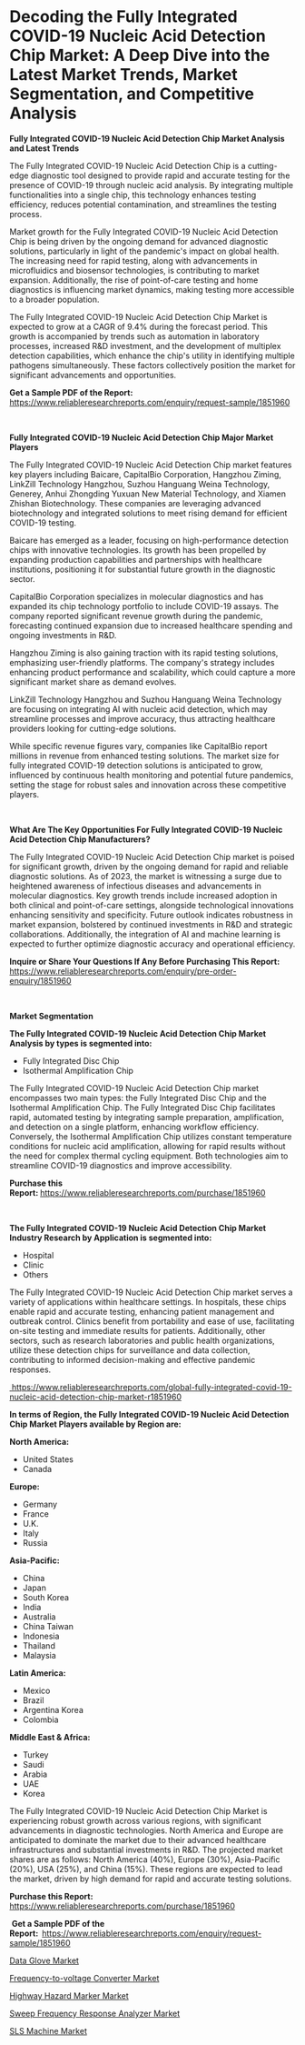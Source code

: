 <p><h1>Decoding the Fully Integrated COVID-19 Nucleic Acid Detection Chip Market: A Deep Dive into the Latest Market Trends, Market Segmentation, and Competitive Analysis</h1></p><p><strong>Fully Integrated COVID-19 Nucleic Acid Detection Chip Market Analysis and Latest Trends</strong></p>
<p><p>The Fully Integrated COVID-19 Nucleic Acid Detection Chip is a cutting-edge diagnostic tool designed to provide rapid and accurate testing for the presence of COVID-19 through nucleic acid analysis. By integrating multiple functionalities into a single chip, this technology enhances testing efficiency, reduces potential contamination, and streamlines the testing process.</p><p>Market growth for the Fully Integrated COVID-19 Nucleic Acid Detection Chip is being driven by the ongoing demand for advanced diagnostic solutions, particularly in light of the pandemic's impact on global health. The increasing need for rapid testing, along with advancements in microfluidics and biosensor technologies, is contributing to market expansion. Additionally, the rise of point-of-care testing and home diagnostics is influencing market dynamics, making testing more accessible to a broader population.</p><p>The Fully Integrated COVID-19 Nucleic Acid Detection Chip Market is expected to grow at a CAGR of 9.4% during the forecast period. This growth is accompanied by trends such as automation in laboratory processes, increased R&D investment, and the development of multiplex detection capabilities, which enhance the chip's utility in identifying multiple pathogens simultaneously. These factors collectively position the market for significant advancements and opportunities.</p></p>
<p><strong>Get a Sample PDF of the Report:&nbsp;</strong> <a href="https://www.reliableresearchreports.com/enquiry/request-sample/1851960?utm_campaign=4&utm_medium=2&utm_source=Github&utm_content=ia&utm_term=18102024&utm_id=fully-integrated-covid-19-nucleic-acid-detection-chip">https://www.reliableresearchreports.com/enquiry/request-sample/1851960</a></p>
<p>&nbsp;</p>
<p><strong>Fully Integrated COVID-19 Nucleic Acid Detection Chip Major Market Players</strong></p>
<p><p>The Fully Integrated COVID-19 Nucleic Acid Detection Chip market features key players including Baicare, CapitalBio Corporation, Hangzhou Ziming, LinkZill Technology Hangzhou, Suzhou Hanguang Weina Technology, Generey, Anhui Zhongding Yuxuan New Material Technology, and Xiamen Zhishan Biotechnology. These companies are leveraging advanced biotechnology and integrated solutions to meet rising demand for efficient COVID-19 testing.</p><p>Baicare has emerged as a leader, focusing on high-performance detection chips with innovative technologies. Its growth has been propelled by expanding production capabilities and partnerships with healthcare institutions, positioning it for substantial future growth in the diagnostic sector.</p><p>CapitalBio Corporation specializes in molecular diagnostics and has expanded its chip technology portfolio to include COVID-19 assays. The company reported significant revenue growth during the pandemic, forecasting continued expansion due to increased healthcare spending and ongoing investments in R&D.</p><p>Hangzhou Ziming is also gaining traction with its rapid testing solutions, emphasizing user-friendly platforms. The company's strategy includes enhancing product performance and scalability, which could capture a more significant market share as demand evolves.</p><p>LinkZill Technology Hangzhou and Suzhou Hanguang Weina Technology are focusing on integrating AI with nucleic acid detection, which may streamline processes and improve accuracy, thus attracting healthcare providers looking for cutting-edge solutions.</p><p>While specific revenue figures vary, companies like CapitalBio report millions in revenue from enhanced testing solutions. The market size for fully integrated COVID-19 detection solutions is anticipated to grow, influenced by continuous health monitoring and potential future pandemics, setting the stage for robust sales and innovation across these competitive players.</p></p>
<p>&nbsp;</p>
<p><strong>What Are The Key Opportunities For Fully Integrated COVID-19 Nucleic Acid Detection Chip Manufacturers?</strong></p>
<p><p>The Fully Integrated COVID-19 Nucleic Acid Detection Chip market is poised for significant growth, driven by the ongoing demand for rapid and reliable diagnostic solutions. As of 2023, the market is witnessing a surge due to heightened awareness of infectious diseases and advancements in molecular diagnostics. Key growth trends include increased adoption in both clinical and point-of-care settings, alongside technological innovations enhancing sensitivity and specificity. Future outlook indicates robustness in market expansion, bolstered by continued investments in R&D and strategic collaborations. Additionally, the integration of AI and machine learning is expected to further optimize diagnostic accuracy and operational efficiency.</p></p>
<p><strong>Inquire or Share Your Questions If Any Before Purchasing This Report:</strong> <a href="https://www.reliableresearchreports.com/enquiry/pre-order-enquiry/1851960?utm_campaign=4&utm_medium=2&utm_source=Github&utm_content=ia&utm_term=18102024&utm_id=fully-integrated-covid-19-nucleic-acid-detection-chip">https://www.reliableresearchreports.com/enquiry/pre-order-enquiry/1851960</a></p>
<p>&nbsp;</p>
<p><strong>Market Segmentation</strong></p>
<p><strong>The Fully Integrated COVID-19 Nucleic Acid Detection Chip Market Analysis by types is segmented into:</strong></p>
<p><ul><li>Fully Integrated Disc Chip</li><li>Isothermal Amplification Chip</li></ul></p>
<p><p>The Fully Integrated COVID-19 Nucleic Acid Detection Chip market encompasses two main types: the Fully Integrated Disc Chip and the Isothermal Amplification Chip. The Fully Integrated Disc Chip facilitates rapid, automated testing by integrating sample preparation, amplification, and detection on a single platform, enhancing workflow efficiency. Conversely, the Isothermal Amplification Chip utilizes constant temperature conditions for nucleic acid amplification, allowing for rapid results without the need for complex thermal cycling equipment. Both technologies aim to streamline COVID-19 diagnostics and improve accessibility.</p></p>
<p><strong>Purchase this Report:&nbsp;</strong><a href="https://www.reliableresearchreports.com/purchase/1851960?utm_campaign=4&utm_medium=2&utm_source=Github&utm_content=ia&utm_term=18102024&utm_id=fully-integrated-covid-19-nucleic-acid-detection-chip">https://www.reliableresearchreports.com/purchase/1851960</a></p>
<p>&nbsp;</p>
<p><strong>The Fully Integrated COVID-19 Nucleic Acid Detection Chip Market Industry Research by Application is segmented into:</strong></p>
<p><ul><li>Hospital</li><li>Clinic</li><li>Others</li></ul></p>
<p><p>The Fully Integrated COVID-19 Nucleic Acid Detection Chip market serves a variety of applications within healthcare settings. In hospitals, these chips enable rapid and accurate testing, enhancing patient management and outbreak control. Clinics benefit from portability and ease of use, facilitating on-site testing and immediate results for patients. Additionally, other sectors, such as research laboratories and public health organizations, utilize these detection chips for surveillance and data collection, contributing to informed decision-making and effective pandemic responses.</p></p>
<p><a href="https://www.reliableresearchreports.com/global-fully-integrated-covid-19-nucleic-acid-detection-chip-market-r1851960?utm_campaign=4&utm_medium=2&utm_source=Github&utm_content=ia&utm_term=18102024&utm_id=fully-integrated-covid-19-nucleic-acid-detection-chip">&nbsp;https://www.reliableresearchreports.com/global-fully-integrated-covid-19-nucleic-acid-detection-chip-market-r1851960</a></p>
<p><strong>In terms of Region, the Fully Integrated COVID-19 Nucleic Acid Detection Chip Market Players available by Region are:</strong></p>
<p>
    <p> <strong> North America: </strong>
        <ul>
            <li>United States</li>
            <li>Canada</li>
        </ul>
        </p> 
    <p> <strong> Europe: </strong>
        <ul>
            <li>Germany</li>
            <li>France</li>
            <li>U.K.</li>
            <li>Italy</li>
            <li>Russia</li>
        </ul>
        </p> 
    <p> <strong> Asia-Pacific: </strong>
        <ul>
            <li>China</li>
            <li>Japan</li>
            <li>South Korea</li>
            <li>India</li>
            <li>Australia</li>
            <li>China Taiwan</li>
            <li>Indonesia</li>
            <li>Thailand</li>
            <li>Malaysia</li>
        </ul>
        </p> 
    <p> <strong> Latin America: </strong>
        <ul>
            <li>Mexico</li>
            <li>Brazil</li>
            <li>Argentina Korea</li>
            <li>Colombia</li>
        </ul>
        </p> 
    <p> <strong> Middle East & Africa: </strong>
        <ul>
            <li>Turkey</li>
            <li>Saudi</li>
            <li>Arabia</li>
            <li>UAE</li>
            <li>Korea</li>
        </ul>
    </p>
    </p>
<p><p>The Fully Integrated COVID-19 Nucleic Acid Detection Chip Market is experiencing robust growth across various regions, with significant advancements in diagnostic technologies. North America and Europe are anticipated to dominate the market due to their advanced healthcare infrastructures and substantial investments in R&D. The projected market shares are as follows: North America (40%), Europe (30%), Asia-Pacific (20%), USA (25%), and China (15%). These regions are expected to lead the market, driven by high demand for rapid and accurate testing solutions.</p></p>
<p><strong>Purchase this Report: </strong><a href="https://www.reliableresearchreports.com/purchase/1851960?utm_campaign=4&utm_medium=2&utm_source=Github&utm_content=ia&utm_term=18102024&utm_id=fully-integrated-covid-19-nucleic-acid-detection-chip">https://www.reliableresearchreports.com/purchase/1851960</a></p>
<p>&nbsp;<strong>Get a Sample PDF of the Report:&nbsp;&nbsp;</strong><a href="https://www.reliableresearchreports.com/enquiry/request-sample/1851960?utm_campaign=4&utm_medium=2&utm_source=Github&utm_content=ia&utm_term=18102024&utm_id=fully-integrated-covid-19-nucleic-acid-detection-chip">https://www.reliableresearchreports.com/enquiry/request-sample/1851960</a></p>
<p><strong></strong></p>
<p><p><a href="https://www.linkedin.com/pulse/global-data-glove-market-landscape-future-trends-strategic-forecast-yjcsf?utm_campaign=4&utm_medium=2&utm_source=Github&utm_content=ia&utm_term=18102024&utm_id=fully-integrated-covid-19-nucleic-acid-detection-chip">Data Glove Market</a></p><p><a href="https://github.com/Armeladukagjini693/Market-Research-Report-List-1/blob/main/frequency-to-voltage-converter-market.md?utm_campaign=4&utm_medium=2&utm_source=Github&utm_content=ia&utm_term=18102024&utm_id=fully-integrated-covid-19-nucleic-acid-detection-chip">Frequency-to-voltage Converter Market</a></p><p><a href="https://github.com/DorinaOsmani364/Market-Research-Report-List-1/blob/main/highway-hazard-marker-market.md?utm_campaign=4&utm_medium=2&utm_source=Github&utm_content=ia&utm_term=18102024&utm_id=fully-integrated-covid-19-nucleic-acid-detection-chip">Highway Hazard Marker Market</a></p><p><a href="https://issuu.com/reportprime-2/docs/sweep-frequency-response-analyzer-m_ffe654fa52e59c?utm_campaign=4&utm_medium=2&utm_source=Github&utm_content=ia&utm_term=18102024&utm_id=fully-integrated-covid-19-nucleic-acid-detection-chip">Sweep Frequency Response Analyzer Market</a></p><p><a href="https://issuu.com/reportprime-2/docs/sls-machine-market-size-2030.pptx_1d10f5418d01d1?utm_campaign=4&utm_medium=2&utm_source=Github&utm_content=ia&utm_term=18102024&utm_id=fully-integrated-covid-19-nucleic-acid-detection-chip">SLS Machine Market</a></p></p>